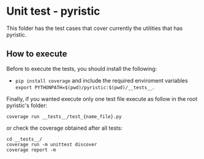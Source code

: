 # Unit test - pyristic
This folder has the test cases that cover currently the utilities that has pyristic. 

## How to execute
Before to execute the tests, you should install the following:
- `pip install coverage` and include the required enviroment variables `export PYTHONPATH=$(pwd)/pyristic:$(pwd)/__tests__`.


Finally, if you wanted execute only one test file execute as follow in the root pyristic's folder:
```
coverage run __tests__/test_{name_file}.py
```
or check the coverage obtained after all tests:
```
cd __tests__/
coverage run -m unittest discover
coverage report -m
```
